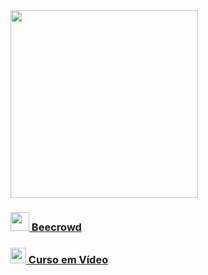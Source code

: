 <img src="https://upload.wikimedia.org/wikipedia/commons/thumb/f/f8/Python_logo_and_wordmark.svg/2000px-Python_logo_and_wordmark.svg.png" width="300">

### <img src="https://i.pinimg.com/favicons/5999c685f92bb3ed1881148e3fb2c085f5bb599de6462b73bcbd4286.ico?e43f735e83c7f5ee9dfdad5ef2a9640c" width="30"><a href="/Beecrowd"> Beecrowd</a>

### <img src="https://allmylinks.com/upload/Site/favicon/u/r/8/RWbFX3KS_afHDmiEM8mX6CdmV0w7cbK6.png" width="25"><a href="/Curso em Vídeo"> Curso em Vídeo</a>
